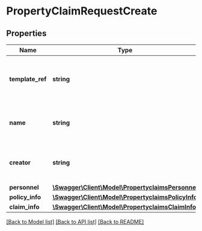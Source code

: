 # PropertyClaimRequestCreate

## Properties
Name | Type | Description | Notes
------------ | ------------- | ------------- | -------------
**template_ref** | **string** | The claim template uri to create the property claim from | [optional] 
**name** | **string** | The name for the created property claim | [optional] 
**creator** | **string** | The email of the user creating the property claim | [optional] 
**personnel** | [**\Swagger\Client\Model\PropertyclaimsPersonnel**](PropertyclaimsPersonnel.md) |  | [optional] 
**policy_info** | [**\Swagger\Client\Model\PropertyclaimsPolicyInfo**](PropertyclaimsPolicyInfo.md) |  | [optional] 
**claim_info** | [**\Swagger\Client\Model\PropertyclaimsClaimInfo**](PropertyclaimsClaimInfo.md) |  | [optional] 

[[Back to Model list]](../README.md#documentation-for-models) [[Back to API list]](../README.md#documentation-for-api-endpoints) [[Back to README]](../README.md)


